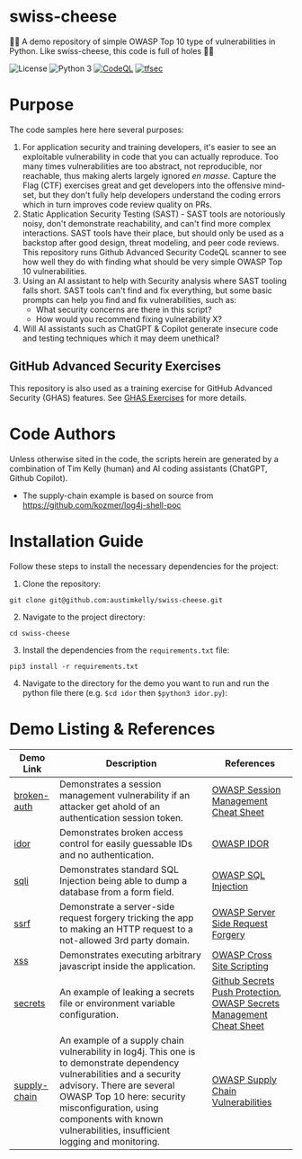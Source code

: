 # swiss-cheese
🧀🧀 A demo repository of simple OWASP Top 10 type of vulnerabilities in Python. Like swiss-cheese, this code is full of holes 🧀🧀

![License](https://img.shields.io/github/license/austimkelly/swiss-cheese.svg) 
![Python 3](https://img.shields.io/badge/python-3-blue.svg)
[![CodeQL](https://github.com/austimkelly/swiss-cheese/actions/workflows/codeql.yml/badge.svg)](https://github.com/austimkelly/swiss-cheese/actions/workflows/codeql.yml)
[![tfsec](https://github.com/austimkelly/swiss-cheese/actions/workflows/tfsec.yml/badge.svg)](https://github.com/austimkelly/swiss-cheese/actions/workflows/tfsec.yml)

# Purpose

The code samples here here several purposes:

1. For application security and training developers, it's easier to see an exploitable vulnerability in code that you can actually reproduce. Too many times vulnerabilities are too abstract, not reproducible, nor reachable, thus making alerts largely ignored _en masse_. Capture the Flag (CTF) exercises great and get developers into the offensive mind-set, but they don't fully help developers understand the coding errors which in turn improves code review quality on PRs.
2. Static Application Security Testing (SAST) - SAST tools are notoriously noisy, don't demonstrate reachability, and can't find more complex interactions. SAST tools have their place, but should only be used as a backstop after good design, threat modeling, and peer code reviews. This repository runs Github Advanced Security CodeQL scanner to see how well they do with finding what should be very simple OWASP Top 10 vulnerabilities.
3. Using an AI assistant to help with Security analysis where SAST tooling falls short. SAST tools can't find and fix everything, but some basic prompts can help you find and fix vulnerabilities, such as:
    * What security concerns are there in this script?
    * How would you recommend fixing vulnerability X?
4. Will AI assistants such as ChatGPT & Copilot generate insecure code and testing techniques which it may deem unethical?

## GitHub Advanced Security Exercises

This repository is also used as a training exercise for GitHub Advanced Security (GHAS) features. See [GHAS Exercises](./doc/ghas-exercises.md) for more details.

# Code Authors

Unless otherwise sited in the code, the scripts herein are generated by a combination of Tim Kelly (human) and AI coding assistants (ChatGPT, Github Copilot).  

* The supply-chain example is based on source from https://github.com/kozmer/log4j-shell-poc

# Installation Guide

Follow these steps to install the necessary dependencies for the project:

1. Clone the repository:

`git clone git@github.com:austimkelly/swiss-cheese.git`

2. Navigate to the project directory:

`cd swiss-cheese`

3. Install the dependencies from the `requirements.txt` file:

`pip3 install -r requirements.txt`

4. Navigate to the directory for the demo you want to run and run the python file there (e.g. `$cd idor` then `$python3 idor.py`): 

# Demo Listing & References

| **Demo Link** | **Description** | **References** |
| --- | --- | --- |
| [broken-auth](./broken-auth/) | Demonstrates a session management vulnerability if an attacker get ahold of an authentication session token. | [OWASP Session Management Cheat Sheet](https://cheatsheetseries.owasp.org/cheatsheets/Session_Management_Cheat_Sheet.html) |
| [idor](./idor/) | Demonstrates broken access control for easily guessable IDs and no authentication. | [OWASP IDOR](https://owasp.org/www-chapter-ghana/assets/slides/IDOR.pdf) |
| [sqli](./sqli/) | Demonstrates standard SQL Injection being able to dump a database from a form field. | [OWASP SQL Injection](https://owasp.org/www-community/attacks/SQL_Injection) |
| [ssrf](./ssrf/) | Demonstrate a server-side request forgery tricking the app to making an HTTP request to a not-allowed 3rd party domain. | [OWASP Server Side Request Forgery](https://owasp.org/www-community/attacks/Server_Side_Request_Forgery) |
| [xss](./xss/) | Demonstrates executing arbitrary javascript inside the application. | [OWASP Cross Site Scripting](https://owasp.org/www-community/attacks/xss/) |
| [secrets](./secrets/) | An example of leaking a secrets file or environment variable configuration. | [Github Secrets Push Protection](https://docs.github.com/en/enterprise-cloud@latest/code-security/secret-scanning/push-protection-for-repositories-and-organizations), [OWASP Secrets Management Cheat Sheet](https://cheatsheetseries.owasp.org/cheatsheets/Secrets_Management_Cheat_Sheet.html) |
| [supply-chain](./supply-chain/) | An example of a supply chain vulnerability in log4j. This one is to demonstrate dependency vulnerabilities and a security advisory. There are several OWASP Top 10 here: security misconfiguration, using components with known vulnerabilities, insufficient logging and monitoring. | [OWASP Supply Chain Vulnerabilities](https://owasp.org/www-project-kubernetes-top-ten/2022/en/src/K02-supply-chain-vulnerabilities) |
